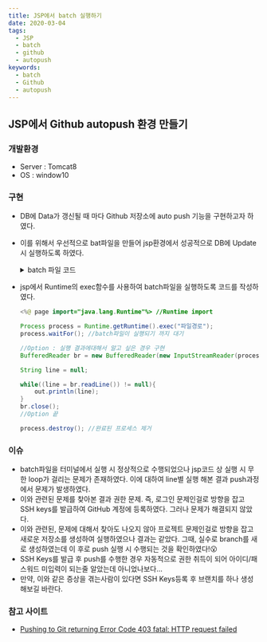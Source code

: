 ```yaml
---
title: JSP에서 batch 실행하기
date: 2020-03-04
tags:
  - JSP
  - batch
  - github
  - autopush
keywords:
  - batch
  - Github
  - autopush
---
```


## JSP에서 Github autopush 환경 만들기

### 개발환경

- Server : Tomcat8
- OS : window10

### 구현

- DB에 Data가 갱신될 때 마다 Github 저장소에 auto push 기능을 구현하고자 하였다.
- 이를 위해서 우선적으로 bat파일을 만들어 jsp환경에서 성공적으로 DB에 Update 시 실행하도록 하였다.

  <details>
  <summary>batch 파일 코드</summary>

  ```Shell
    F: #batch파일이 존재하는 드라이브 위치
    cd 'batch가 위치할 폴더 경로' #batch 파일이 위치 할 폴더 경로
    git add . #git에 변경된 사항에 대해서 스테이징 한다.
    git commit -m "auto push(file upload)" #commit실행
    git push origin master #git 저장소에 push
  ```

</details>

- jsp에서 Runtime의 exec함수를 사용하여 batch파일을 실행하도록 코드를 작성하였다.

  ```java
  <%@ page import="java.lang.Runtime"%> //Runtime import

  Process process = Runtime.getRuntime().exec("파일경로");
  process.waitFor(); //batch파일이 실행되기 까지 대기

  //Option : 실행 결과에대해서 알고 싶은 경우 구현
  BufferedReader br = new BufferedReader(new InputStreamReader(process.getInputStream()));

  String line = null;

  while((line = br.readLine()) != null){
      out.println(line);
  }
  br.close();
  //Option 끝

  process.destroy(); //완료된 프로세스 제거
  ```

### 이슈

- batch파일을 터미널에서 실행 시 정상적으로 수행되었으나 jsp코드 상 실행 시 무한 loop가 걸리는 문제가 존재하였다. 이에 대하여 line별 실행 해본 결과 push과정에서 문제가 발생하였다.
- 이와 관련된 문제를 찾아본 결과 권한 문제. 즉, 로그인 문제인걸로 방향을 잡고 SSH keys를 발급하여 GitHub 계정에 등록하였다. 그러나 문제가 해결되지 않았다.
- 이와 관련된, 문제에 대해서 찾아도 나오지 않아 프로젝트 문제인걸로 방향을 잡고 새로운 저장소를 생성하여 실행하였으나 결과는 같았다. 그때, 실수로 branch를 새로 생성하였는데 이 후로 push 실행 시 수행되는 것을 확인하였다!😮
- SSH Keys를 발급 후 push를 수행한 경우 자동적으로 권한 취득이 되어 아이디/패스워드 미입력이 되는줄 알았는데 아니었나보다...
- 만약, 이와 같은 증상을 겪는사람이 있다면 SSH Keys등록 후 브랜치를 하나 생성해보길 바란다.

### 참고 사이트

- [Pushing to Git returning Error Code 403 fatal: HTTP request failed](https://stackoverflow.com/questions/7438313/pushing-to-git-returning-error-code-403-fatal-http-request-failed)
